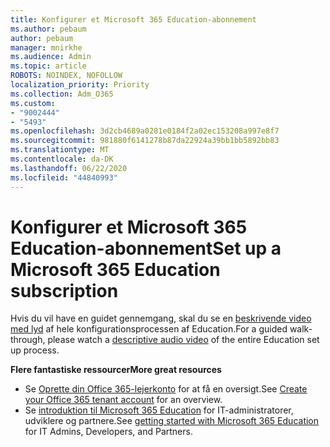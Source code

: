 ```yaml
---
title: Konfigurer et Microsoft 365 Education-abonnement
ms.author: pebaum
author: pebaum
manager: mnirkhe
ms.audience: Admin
ms.topic: article
ROBOTS: NOINDEX, NOFOLLOW
localization_priority: Priority
ms.collection: Adm_O365
ms.custom:
- "9002444"
- "5493"
ms.openlocfilehash: 3d2cb4689a0281e0184f2a02ec153208a997e8f7
ms.sourcegitcommit: 981880f6141278b87da22924a39bb1bb5892bb83
ms.translationtype: MT
ms.contentlocale: da-DK
ms.lasthandoff: 06/22/2020
ms.locfileid: "44840993"
---
```

# <a name="set-up-a-microsoft-365-education-subscription"></a><span data-ttu-id="28cb0-102">Konfigurer et Microsoft 365 Education-abonnement</span><span class="sxs-lookup"><span data-stu-id="28cb0-102">Set up a Microsoft 365 Education subscription</span></span>

<span data-ttu-id="28cb0-103">Hvis du vil have en guidet gennemgang, skal du se en [beskrivende video med lyd](https://aka.ms/M365EduSetup) af hele konfigurationsprocessen af Education.</span><span class="sxs-lookup"><span data-stu-id="28cb0-103">For a guided walk-through, please watch a [descriptive audio video](https://aka.ms/M365EduSetup) of the entire Education set up process.</span></span>

<span data-ttu-id="28cb0-104">**Flere fantastiske ressourcer**</span><span class="sxs-lookup"><span data-stu-id="28cb0-104">**More great resources**</span></span>

- <span data-ttu-id="28cb0-105">Se [Oprette din Office 365-lejerkonto](https://docs.microsoft.com/microsoft-365/education/deploy/create-your-office-365-tenant) for at få en oversigt.</span><span class="sxs-lookup"><span data-stu-id="28cb0-105">See [Create your Office 365 tenant account](https://docs.microsoft.com/microsoft-365/education/deploy/create-your-office-365-tenant) for an overview.</span></span>
- <span data-ttu-id="28cb0-106">Se [introduktion til Microsoft 365 Education](https://docs.microsoft.com/education/) for IT-administratorer, udviklere og partnere.</span><span class="sxs-lookup"><span data-stu-id="28cb0-106">See [getting started with Microsoft 365 Education](https://docs.microsoft.com/education/) for IT Admins, Developers, and Partners.</span></span>